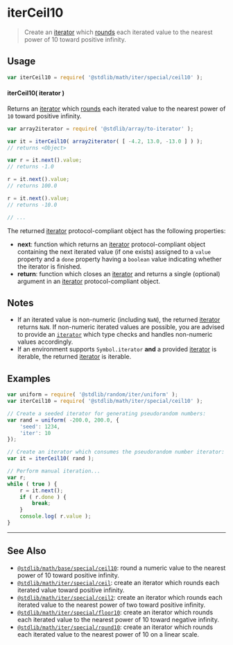 <!--

@license Apache-2.0

Copyright (c) 2020 The Stdlib Authors.

Licensed under the Apache License, Version 2.0 (the "License");
you may not use this file except in compliance with the License.
You may obtain a copy of the License at

   http://www.apache.org/licenses/LICENSE-2.0

Unless required by applicable law or agreed to in writing, software
distributed under the License is distributed on an "AS IS" BASIS,
WITHOUT WARRANTIES OR CONDITIONS OF ANY KIND, either express or implied.
See the License for the specific language governing permissions and
limitations under the License.

-->

# iterCeil10

> Create an [iterator][mdn-iterator-protocol] which [rounds][@stdlib/math/base/special/ceil10] each iterated value to the nearest power of 10 toward positive infinity.

<!-- Section to include introductory text. Make sure to keep an empty line after the intro `section` element and another before the `/section` close. -->

<section class="intro">

</section>

<!-- /.intro -->

<!-- Package usage documentation. -->

<section class="usage">

## Usage

```javascript
var iterCeil10 = require( '@stdlib/math/iter/special/ceil10' );
```

#### iterCeil10( iterator )

Returns an [iterator][mdn-iterator-protocol] which [rounds][@stdlib/math/base/special/ceil10] each iterated value to the nearest power of `10` toward positive infinity.

```javascript
var array2iterator = require( '@stdlib/array/to-iterator' );

var it = iterCeil10( array2iterator( [ -4.2, 13.0, -13.0 ] ) );
// returns <Object>

var r = it.next().value;
// returns -1.0

r = it.next().value;
// returns 100.0

r = it.next().value;
// returns -10.0

// ...
```

The returned [iterator][mdn-iterator-protocol] protocol-compliant object has the following properties:

-   **next**: function which returns an [iterator][mdn-iterator-protocol] protocol-compliant object containing the next iterated value (if one exists) assigned to a `value` property and a `done` property having a `boolean` value indicating whether the iterator is finished.
-   **return**: function which closes an [iterator][mdn-iterator-protocol] and returns a single (optional) argument in an [iterator][mdn-iterator-protocol] protocol-compliant object.

</section>

<!-- /.usage -->

<!-- Package usage notes. Make sure to keep an empty line after the `section` element and another before the `/section` close. -->

<section class="notes">

## Notes

-   If an iterated value is non-numeric (including `NaN`), the returned [iterator][mdn-iterator-protocol] returns `NaN`. If non-numeric iterated values are possible, you are advised to provide an [`iterator`][mdn-iterator-protocol] which type checks and handles non-numeric values accordingly.
-   If an environment supports `Symbol.iterator` **and** a provided [iterator][mdn-iterator-protocol] is iterable, the returned [iterator][mdn-iterator-protocol] is iterable.

</section>

<!-- /.notes -->

<!-- Package usage examples. -->

<section class="examples">

## Examples

<!-- eslint no-undef: "error" -->

```javascript
var uniform = require( '@stdlib/random/iter/uniform' );
var iterCeil10 = require( '@stdlib/math/iter/special/ceil10' );

// Create a seeded iterator for generating pseudorandom numbers:
var rand = uniform( -200.0, 200.0, {
    'seed': 1234,
    'iter': 10
});

// Create an iterator which consumes the pseudorandom number iterator:
var it = iterCeil10( rand );

// Perform manual iteration...
var r;
while ( true ) {
    r = it.next();
    if ( r.done ) {
        break;
    }
    console.log( r.value );
}
```

</section>

<!-- /.examples -->

<!-- Section to include cited references. If references are included, add a horizontal rule *before* the section. Make sure to keep an empty line after the `section` element and another before the `/section` close. -->

<section class="references">

</section>

<!-- /.references -->

<!-- Section for related `stdlib` packages. Do not manually edit this section, as it is automatically populated. -->

<section class="related">

* * *

## See Also

-   <span class="package-name">[`@stdlib/math/base/special/ceil10`][@stdlib/math/base/special/ceil10]</span><span class="delimiter">: </span><span class="description">round a numeric value to the nearest power of 10 toward positive infinity.</span>
-   <span class="package-name">[`@stdlib/math/iter/special/ceil`][@stdlib/math/iter/special/ceil]</span><span class="delimiter">: </span><span class="description">create an iterator which rounds each iterated value toward positive infinity.</span>
-   <span class="package-name">[`@stdlib/math/iter/special/ceil2`][@stdlib/math/iter/special/ceil2]</span><span class="delimiter">: </span><span class="description">create an iterator which rounds each iterated value to the nearest power of two toward positive infinity.</span>
-   <span class="package-name">[`@stdlib/math/iter/special/floor10`][@stdlib/math/iter/special/floor10]</span><span class="delimiter">: </span><span class="description">create an iterator which rounds each iterated value to the nearest power of 10 toward negative infinity.</span>
-   <span class="package-name">[`@stdlib/math/iter/special/round10`][@stdlib/math/iter/special/round10]</span><span class="delimiter">: </span><span class="description">create an iterator which rounds each iterated value to the nearest power of 10 on a linear scale.</span>

</section>

<!-- /.related -->

<!-- Section for all links. Make sure to keep an empty line after the `section` element and another before the `/section` close. -->

<section class="links">

[mdn-iterator-protocol]: https://developer.mozilla.org/en-US/docs/Web/JavaScript/Reference/Iteration_protocols#The_iterator_protocol

<!-- <related-links> -->

[@stdlib/math/base/special/ceil10]: https://github.com/stdlib-js/math/tree/main/base/special/ceil10

[@stdlib/math/iter/special/ceil]: https://github.com/stdlib-js/math/tree/main/iter/special/ceil

[@stdlib/math/iter/special/ceil2]: https://github.com/stdlib-js/math/tree/main/iter/special/ceil2

[@stdlib/math/iter/special/floor10]: https://github.com/stdlib-js/math/tree/main/iter/special/floor10

[@stdlib/math/iter/special/round10]: https://github.com/stdlib-js/math/tree/main/iter/special/round10

<!-- </related-links> -->

</section>

<!-- /.links -->
